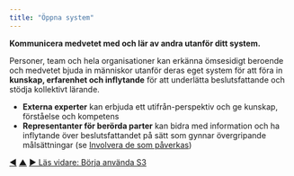 ```yaml
---
title: "Öppna system"
---
```



<strong>Kommunicera medvetet med och lär av andra utanför ditt system.</strong>

Personer, team och hela organisationer kan erkänna ömsesidigt beroende och medvetet bjuda in människor utanför deras eget system för att föra in **kunskap, erfarenhet och inflytande** för att underlätta beslutsfattande och stödja kollektivt lärande.

- **Externa experter** kan erbjuda ett utifrån-perspektiv och ge kunskap, förståelse och kompetens
- **Representanter för berörda parter** kan bidra med information och ha inflytande över beslutsfattandet på sätt som gynnar övergripande målsättningar (se [Involvera de som påverkas](involve-those-affected.html))

<div class="bottom-nav">
<a href="open-domain.html" title="Tillbaka till: Öppen domän">◀</a> <a href="building-organizations.html" title="Upp: Bygga organisationer">▲</a> <a href="bringing-in-s3.html" title="Läs vidare: Börja använda S3">▶ Läs vidare: Börja använda S3</a>
</div>


<script type="text/javascript">
Mousetrap.bind('g n', function() {
    window.location.href = 'bringing-in-s3.html';
    return false;
});
</script>

